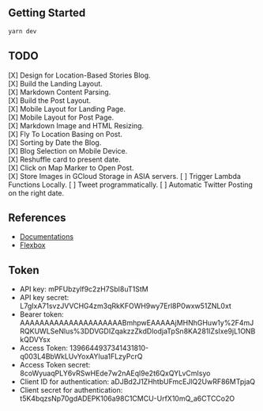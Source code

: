 ## Getting Started

```bash
yarn dev
```

## TODO
[X] Design for Location-Based Stories Blog.  
[X] Build the Landing Layout.  
[X] Markdown Content Parsing.      
[X] Build the Post Layout.   
[X] Mobile Layout for Landing Page.      
[X] Mobile Layout for Post Page.  
[X] Markdown Image and HTML Resizing.  
[X] Fly To Location Basing on Post.  
[X] Sorting by Date the Blog.  
[X] Blog Selection on Mobile Device.    
[X] Reshuffle card to present date.      
[X] Click on Map Marker to Open Post.  
[X] Store Images in GCloud Storage in ASIA servers.
[ ] Trigger Lambda Functions Locally.
[ ] Tweet programmatically.
[ ] Automatic Twitter Posting on the right date. 

## References
- [Documentations](https://nextjs.org/docs)
- [Flexbox](https://flexbox.malven.co/)

## Token
- API key: mPFUbzylf9c2zH7SbI8uT1StM
- API key secret: L7gIxA71svzJVVCHG4zm3qRkKFOWH9wy7Erl8P0wxw51ZNL0xt
- Bearer token: AAAAAAAAAAAAAAAAAAAAABmhpwEAAAAAjMHNhGHuw1y%2F4mJRQKUWLSeNlus%3DDVGDIZqakzzZkdDlodjaTpSn8KA281lZsIxe9jL1ONBkQDVYsx
- Access Token: 1396644937341431810-q003L4BbWkLUvYoxAYIua1FLzyPcrQ
- Access Token secret: 8coWyuaqPLY6vRSwHEde7w2nAEql9e2t6QxQYLvCmIsyo
- Client ID for authentication: aDJBd2J1ZHhtbUFmcEJlQ2UwRF86MTpjaQ
- Client secret for authentication: t5K4bqzsNp70gdADEPK106a98C1CMCU-UrfX10mQ_a6CTCCo2O